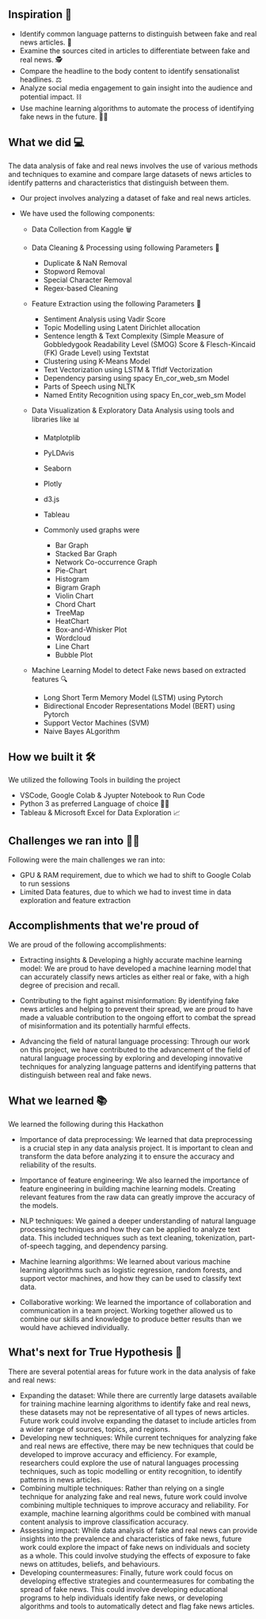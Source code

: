 ## Inspiration 🚀
* Identify common language patterns to distinguish between fake and real news articles. 🤔
* Examine the sources cited in articles to differentiate between fake and real news. 🕵️
* Compare the headline to the body content to identify sensationalist headlines. ⚖️
* Analyze social media engagement to gain insight into the audience and potential impact. ⛓️
* Use machine learning algorithms to automate the process of identifying fake news in the future. 🧑‍💻

## What we did 💻
The data analysis of fake and real news involves the use of various methods and techniques to examine and compare large datasets of news articles to identify patterns and characteristics that distinguish between them.
* Our project involves analyzing a dataset of fake and real news articles.
* We have used the following components:

    * Data Collection from Kaggle 🗑️
    * Data Cleaning & Processing using following Parameters 🧹

        * Duplicate & NaN Removal
        * Stopword Removal
        * Special Character Removal
        * Regex-based Cleaning
    * Feature Extraction using the following Parameters 📝

        * Sentiment Analysis using Vadir Score
        * Topic Modelling using Latent Dirichlet allocation
        * Sentence length & Text Complexity (Simple Measure of Gobbledygook Readability Level (SMOG) Score & Flesch-Kincaid (FK) Grade Level) using Textstat
        * Clustering using K-Means Model 
        * Text Vectorization using LSTM & TfIdf Vectorization
        * Dependency parsing using spacy En_cor_web_sm Model
        * Parts of Speech using NLTK
        * Named Entity Recognition using spacy En_cor_web_sm Model
    * Data Visualization & Exploratory Data Analysis using tools and libraries like 📊

        * Matplotplib
        * PyLDAvis
        * Seaborn
        * Plotly
        * d3.js
        * Tableau
        * Commonly used graphs were 

           * Bar Graph
           * Stacked Bar Graph
           * Network Co-occurrence Graph
           * Pie-Chart
           * Histogram
           * Bigram Graph
           * Violin Chart
           * Chord Chart
           * TreeMap
           * HeatChart
           * Box-and-Whisker Plot
           * Wordcloud
           * Line Chart
           * Bubble Plot
   * Machine Learning Model to detect Fake news based on extracted features 🔍
   
        * Long Short Term Memory Model (LSTM) using Pytorch
        * Bidirectional Encoder Representations Model (BERT) using Pytorch
        * Support Vector Machines (SVM) 
        * Naive Bayes ALgorithm

## How we built it 🛠️
We utilized the following Tools in building the project
   * VSCode, Google Colab & Jyupter Notebook to Run Code 
   * Python 3 as preferred Language of choice 🐍🥇
   * Tableau & Microsoft Excel for Data Exploration 📈

## Challenges we ran into 🧗‍♂️
Following were the main challenges we ran into:
   * GPU & RAM requirement, due to which we had to shift to Google Colab to run sessions
   * Limited Data features, due to which we had to invest time in data exploration and feature extraction

## Accomplishments that we're proud of 
We are proud of the following accomplishments:
   * Extracting insights & Developing a highly accurate machine learning model: We are proud to have developed a machine learning model that can accurately classify news articles as either real or fake, with a high degree of precision and recall.

   * Contributing to the fight against misinformation: By identifying fake news articles and helping to prevent their spread, we are proud to have made a valuable contribution to the ongoing effort to combat the spread of misinformation and its potentially harmful effects.

   * Advancing the field of natural language processing: Through our work on this project, we have contributed to the advancement of the field of natural language processing by exploring and developing innovative techniques for analyzing language patterns and identifying patterns that distinguish between real and fake news.

## What we learned 📚
We learned the following during this Hackathon 
   * Importance of data preprocessing: We learned that data preprocessing is a crucial step in any data analysis project. It is important to clean and transform the data before analyzing it to ensure the accuracy and reliability of the results.

   * Importance of feature engineering: We also learned the importance of feature engineering in building machine learning models. Creating relevant features from the raw data can greatly improve the accuracy of the models.

   * NLP techniques: We gained a deeper understanding of natural language processing techniques and how they can be applied to analyze text data. This included techniques such as text cleaning, tokenization, part-of-speech tagging, and dependency parsing.

   * Machine learning algorithms: We learned about various machine learning algorithms such as logistic regression, random forests, and support vector machines, and how they can be used to classify text data.

   * Collaborative working: We learned the importance of collaboration and communication in a team project. Working together allowed us to combine our skills and knowledge to produce better results than we would have achieved individually.



## What's next for True Hypothesis 🔮
There are several potential areas for future work in the data analysis of fake and real news:
   * Expanding the dataset: While there are currently large datasets available for training machine learning algorithms to identify fake and real news, these datasets may not be representative of all types of news articles. Future work could involve expanding the dataset to include articles from a wider range of sources, topics, and regions.
   * Developing new techniques: While current techniques for analyzing fake and real news are effective, there may be new techniques that could be developed to improve accuracy and efficiency. For example, researchers could explore the use of natural languages processing techniques, such as topic modelling or entity recognition, to identify patterns in news articles.
   * Combining multiple techniques: Rather than relying on a single technique for analyzing fake and real news, future work could involve combining multiple techniques to improve accuracy and reliability. For example, machine learning algorithms could be combined with manual content analysis to improve classification accuracy.
   * Assessing impact: While data analysis of fake and real news can provide insights into the prevalence and characteristics of fake news, future work could explore the impact of fake news on individuals and society as a whole. This could involve studying the effects of exposure to fake news on attitudes, beliefs, and behaviours.
   * Developing countermeasures: Finally, future work could focus on developing effective strategies and countermeasures for combating the spread of fake news. This could involve developing educational programs to help individuals identify fake news, or developing algorithms and tools to automatically detect and flag fake news articles.

